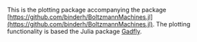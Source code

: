 This is the plotting package accompanying the package
[https://github.com/binderh/BoltzmannMachines.jl](https://github.com/binderh/BoltzmannMachines.jl).
The plotting functionality is based the Julia package [Gadfly](http://gadflyjl.org/stable/).